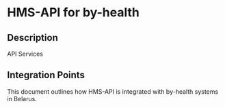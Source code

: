 # HMS-API for by-health

## Description

API Services

## Integration Points

This document outlines how HMS-API is integrated with by-health systems in Belarus.
